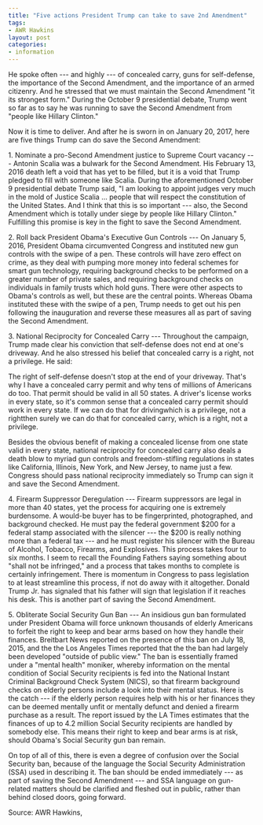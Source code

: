 ```yaml
---
title: "Five actions President Trump can take to save 2nd Amendment"
tags:
- AWR Hawkins
layout: post
categories:
- information
---
```


He spoke often --- and highly --- of concealed carry, guns for self-defense, the importance of the Second Amendment, and the importance of an armed citizenry. And he stressed that we must maintain the Second Amendment "it its strongest form." During the October 9 presidential debate, Trump went so far as to say he was running to save the Second Amendment from "people like Hillary Clinton."

Now it is time to deliver. And after he is sworn in on January 20, 2017, here are five things Trump can do save the Second Amendment:

1\. Nominate a pro-Second Amendment justice to Supreme Court vacancy --- Antonin Scalia was a bulwark for the Second Amendment. His February 13, 2016 death left a void that has yet to be filled, but it is a void that Trump pledged to fill with someone like Scalia. During the aforementioned October 9 presidential debate Trump said, "I am looking to appoint judges very much in the mold of Justice Scalia ... people that will respect the constitution of the United States. And I think that this is so important --- also, the Second Amendment which is totally under siege by people like Hillary Clinton." Fulfilling this promise is key in the fight to save the Second Amendment.

2\. Roll back President Obama's Executive Gun Controls --- On January 5, 2016, President Obama circumvented Congress and instituted new gun controls with the swipe of a pen. These controls will have zero effect on crime, as they deal with pumping more money into federal schemes for smart gun technology, requiring background checks to be performed on a greater number of private sales, and requiring background checks on individuals in family trusts which hold guns. There were other aspects to Obama's controls as well, but these are the central points. Whereas Obama instituted these with the swipe of a pen, Trump needs to get out his pen following the inauguration and reverse these measures all as part of saving the Second Amendment.

3\. National Reciprocity for Concealed Carry --- Throughout the campaign, Trump made clear his conviction that self-defense does not end at one's driveway. And he also stressed his belief that concealed carry is a right, not a privilege. He said:

The right of self-defense doesn't stop at the end of your driveway. That's why I have a concealed carry permit and why tens of millions of Americans do too. That permit should be valid in all 50 states. A driver's license works in every state, so it's common sense that a concealed carry permit should work in every state. If we can do that for drivingwhich is a privilege, not a rightthen surely we can do that for concealed carry, which is a right, not a privilege.

Besides the obvious benefit of making a concealed license from one state valid in every state, national reciprocity for concealed carry also deals a death blow to myriad gun controls and freedom-stifling regulations in states like California, Illinois, New York, and New Jersey, to name just a few. Congress should pass national reciprocity immediately so Trump can sign it and save the Second Amendment.

4\. Firearm Suppressor Deregulation --- Firearm suppressors are legal in more than 40 states, yet the process for acquiring one is extremely burdensome. A would-be buyer has to be fingerprinted, photographed, and background checked. He must pay the federal government $200 for a federal stamp associated with the silencer --- the $200 is really nothing more than a federal tax --- and he must register his silencer with the Bureau of Alcohol, Tobacco, Firearms, and Explosives. This process takes four to six months. I seem to recall the Founding Fathers saying something about "shall not be infringed," and a process that takes months to complete is certainly infringement. There is momentum in Congress to pass legislation to at least streamline this process, if not do away with it altogether. Donald Trump Jr. has signaled that his father will sign that legislation if it reaches his desk. This is another part of saving the Second Amendment.

5\. Obliterate Social Security Gun Ban --- An insidious gun ban formulated under President Obama will force unknown thousands of elderly Americans to forfeit the right to keep and bear arms based on how they handle their finances. Breitbart News reported on the presence of this ban on July 18, 2015, and the the Los Angeles Times reported that the the ban had largely been developed "outside of public view." The ban is essentially framed under a "mental health" moniker, whereby information on the mental condition of Social Security recipients is fed into the National Instant Criminal Background Check System (NICS), so that firearm background checks on elderly persons include a look into their mental status. Here is the catch --- if the elderly person requires help with his or her finances they can be deemed mentally unfit or mentally defunct and denied a firearm purchase as a result. The report issued by the LA Times estimates that the finances of up to 4.2 million Social Security recipients are handled by somebody else. This means their right to keep and bear arms is at risk, should Obama's Social Security gun ban remain.

On top of all of this, there is even a degree of confusion over the Social Security ban, because of the language the Social Security Administration (SSA) used in describing it. The ban should be ended immediately --- as part of saving the Second Amendment --- and SSA language on gun-related matters should be clarified and fleshed out in public, rather than behind closed doors, going forward.

Source: AWR Hawkins,
